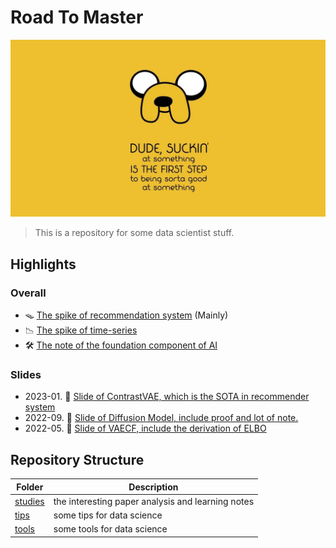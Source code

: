 # Road To Master
![jake](./assets/JakeQuotes.jpeg)
>  This is a repository for some data scientist stuff.

## Highlights
### Overall
- 🪤 [The spike of recommendation system](./studies/recsys/README.md) (Mainly)
- 📉 [The spike of time-series](./studies/timeseries/)
- 🛠️ [The note of the foundation component of AI](./studies/utils/)
### Slides
- 2023-01. 🦾 [Slide of ContrastVAE, which is the SOTA in recommender system](./studies/recsys/ContrastVAE/assets/slide.pdf)
- 2022-09. 🌊 [Slide of Diffusion Model, include proof and lot of note.](./studies/cv/diffusion/assets/DDPM_v3.pdf)
- 2022-05. 🤖 [Slide of VAECF, include the derivation of ELBO](./studies/recsys/VAECF/assets/vaecf_report.pdf)




## Repository Structure
| Folder | Description |
|-|-|
| [studies](./studies/) | the interesting paper analysis and learning notes |
| [tips](./tips) | some tips for data science |
| [tools](./tools/) | some tools for data science |
